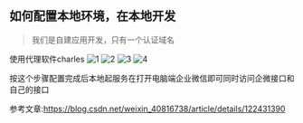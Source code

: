 ## 如何配置本地环境，在本地开发

> 我们是自建应用开发，只有一个认证域名

使用代理软件charles
![1](https://jsd.cdn.zzko.cn/gh/Justice996/picx-images-hosting@master/image.4e1ns7bmpu00.webp)
![2](https://jsd.cdn.zzko.cn/gh/Justice996/picx-images-hosting@master/image.5zapj3tchvc0.webp)
![3](https://jsd.cdn.zzko.cn/gh/Justice996/picx-images-hosting@master/image.6zdcmtd9oyw0.webp)
![4](https://jsd.cdn.zzko.cn/gh/Justice996/picx-images-hosting@master/image.7e6qantlsvg0.webp)

按这个步骤配置完成后本地起服务在打开电脑端企业微信即可同时访问企微接口和自己的接口



参考文章:<https://blog.csdn.net/weixin_40816738/article/details/122431390>
